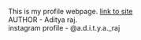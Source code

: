 This is my profile webpage.
<a href="https://adityaprog.github.io/" target="_blank">link to site</a>
<br>
AUTHOR - Aditya raj.
<br>
instagram profile - @a.d.i.t.y.a._raj
